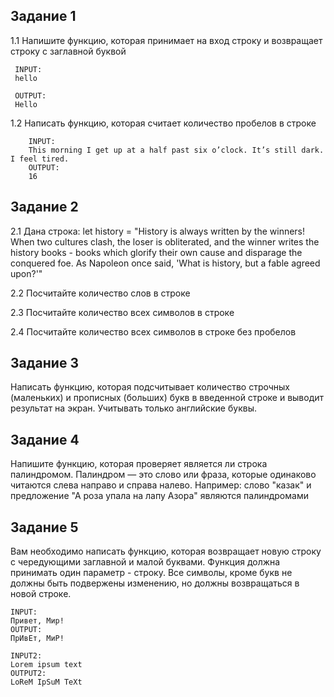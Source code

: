 ## Задание 1
 1.1 Напишите функцию, которая принимает на вход строку и возвращает строку с заглавной буквой
 
```
 INPUT:
 hello
 
 OUTPUT:
 Hello
```
 
 1.2 Написать функцию, которая считает количество пробелов в строке
```
    INPUT:
    This morning I get up at a half past six o’clock. It’s still dark. I feel tired.
    OUTPUT:
    16
```

 ## Задание 2
 2.1 Дана строка:
    let history = "History is always written by the winners! When two cultures clash, the loser is obliterated, and the winner writes the history books - books which glorify their own cause and disparage the conquered foe. As Napoleon once said, 'What is history, but a fable agreed upon?'"
 
 2.2 Посчитайте количество слов в строке
 
 2.3 Посчитайте количество всех символов в строке
 
 2.4 Посчитайте количество всех символов в строке без пробелов
 
 ## Задание 3
 
 Написать функцию, которая подсчитывает количество строчных (маленьких) и прописных (больших) букв в введенной строке и выводит результат на экран. Учитывать только английские буквы.
 
 ## Задание 4
 
 Напишите функцию, которая проверяет является ли строка палиндромом. Палиндром — это слово или фраза, которые одинаково читаются слева направо и справа налево.
    Например: слово "казак" и предложение "А роза упала на лапу Азора" являются палиндромами

 ## Задание 5
 
 Вам необходимо написать функцию, которая возвращает новую строку с чередующими заглавной и малой буквами. Функция должна принимать один параметр - строку. Все символы, кроме букв не должны быть подвержены изменению, но должны возвращаться в новой строке.
  
    INPUT:
    Привет, Мир! 
    OUTPUT: 
    ПрИвЕт, МиР! 
 
    INPUT2: 
    Lorem ipsum text 
    OUTPUT2: 
    LoReM IpSuM TeXt 
